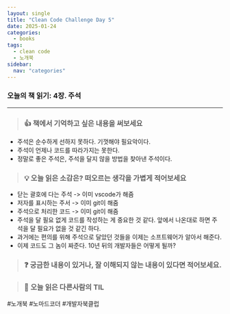 ```yaml
---
layout: single
title: "Clean Code Challenge Day 5"
date: 2025-01-24
categories:
  - books
tags:
  - clean code
  - 노개북
sidebar:
  nav: "categories"
---
```


### 오늘의 책 읽기: 4장. 주석

---

> ### 👍 책에서 기억하고 싶은 내용을 써보세요

- 주석은 순수하게 선하지 못하다. 기껏해야 필요악이다.
- 주석이 언제나 코드를 따라가지는 못한다.
- 정말로 좋은 주석은, 주석을 달지 않을 방법을 찾아낸 주석이다.

> ### 💡 오늘 읽은 소감은? 떠오르는 생각을 가볍게 적어보세요

- 닫는 괄호에 다는 주석 -> 이미 vscode가 해줌
- 저자를 표시하는 주서 -> 이미 git이 해줌
- 주석으로 처리한 코드 -> 이미 git이 해줌
- 주석을 달 필요 없게 코드를 작성하는 게 중요한 것 같다. 앞에서 나온대로 하면 주석을 달 필요가 없을 것 같긴 하다.
- 과거에는 편의를 위해 주석으로 달았던 것들을 이제는 소프트웨어가 알아서 해준다.
- 이제 코드도 그 놈이 짜준다. 10년 뒤의 개발자들은 어떻게 될까?

> ### ❓ 궁금한 내용이 있거나, 잘 이해되지 않는 내용이 있다면 적어보세요.

> ### 📗 오늘 읽은 다른사람의 TIL

#노개북 #노마드코더 #개발자북클럽
